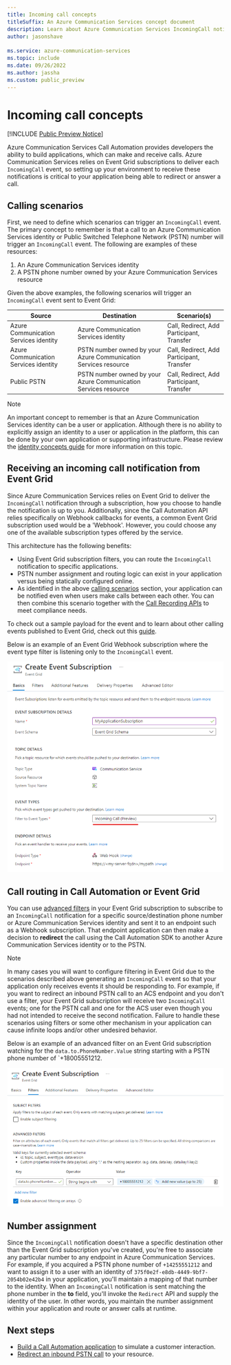 ```yaml
---
title: Incoming call concepts
titleSuffix: An Azure Communication Services concept document
description: Learn about Azure Communication Services IncomingCall notification
author: jasonshave

ms.service: azure-communication-services
ms.topic: include
ms.date: 09/26/2022
ms.author: jassha
ms.custom: public_preview
---
```


# Incoming call concepts

[!INCLUDE [Public Preview Notice](../../includes/public-preview-include.md)]

Azure Communication Services Call Automation provides developers the ability to build applications, which can make and receive calls. Azure Communication Services relies on Event Grid subscriptions to deliver each `IncomingCall` event, so setting up your environment to receive these notifications is critical to your application being able to redirect or answer a call.

## Calling scenarios

First, we need to define which scenarios can trigger an `IncomingCall` event. The primary concept to remember is that a call to an Azure Communication Services identity or Public Switched Telephone Network (PSTN) number will trigger an `IncomingCall` event. The following are examples of these resources:

1. An Azure Communication Services identity
2. A PSTN phone number owned by your Azure Communication Services resource

Given the above examples, the following scenarios will trigger an `IncomingCall` event sent to Event Grid:

| Source | Destination | Scenario(s) |
| ------ | ----------- | -------- |
| Azure Communication Services identity | Azure Communication Services identity | Call, Redirect, Add Participant, Transfer |
| Azure Communication Services identity | PSTN number owned by your Azure Communication Services resource  | Call, Redirect, Add Participant, Transfer
| Public PSTN | PSTN number owned by your Azure Communication Services resource  | Call, Redirect, Add Participant, Transfer

> [!NOTE]
> An important concept to remember is that an Azure Communication Services identity can be a user or application. Although there is no ability to explicitly assign an identity to a user or application in the platform, this can be done by your own application or supporting infrastructure. Please review the [identity concepts guide](../identity-model.md) for more information on this topic.

## Receiving an incoming call notification from Event Grid

Since Azure Communication Services relies on Event Grid to deliver the `IncomingCall` notification through a subscription, how you choose to handle the notification is up to you. Additionally, since the Call Automation API relies specifically on Webhook callbacks for events, a common Event Grid subscription used would be a 'Webhook'. However, you could choose any one of the available subscription types offered by the service.

This architecture has the following benefits:

- Using Event Grid subscription filters, you can route the `IncomingCall` notification to specific applications.
- PSTN number assignment and routing logic can exist in your application versus being statically configured online.
- As identified in the above [calling scenarios](#calling-scenarios) section, your application can be notified even when users make calls between each other. You can then combine this scenario together with the [Call Recording APIs](../voice-video-calling/call-recording.md) to meet compliance needs.

To check out a sample payload for the event and to learn about other calling events published to Event Grid, check out this [guide](../../../event-grid/communication-services-voice-video-events.md#microsoftcommunicationincomingcall).

Below is an example of an Event Grid Webhook subscription where the event type filter is listening only to the `IncomingCall` event.

![Image showing IncomingCall subscription](./media/subscribe-incoming-call-event-grid.png)

## Call routing in Call Automation or Event Grid

You can use [advanced filters](../../../event-grid/event-filtering.md) in your Event Grid subscription to subscribe to an `IncomingCall` notification for a specific source/destination phone number or Azure Communication Services identity and sent it to an endpoint such as a Webhook subscription. That endpoint application can then make a decision to **redirect** the call using the Call Automation SDK to another Azure Communication Services identity or to the PSTN.

> [!NOTE]
> In many cases you will want to configure filtering in Event Grid due to the scenarios described above generating an `IncomingCall` event so that your application only receives events it should be responding to. For example, if you want to redirect an inbound PSTN call to an ACS endpoint and you don't use a filter, your Event Grid subscription will receive two `IncomingCall` events; one for the PSTN call and one for the ACS user even though you had not intended to receive the second notification. Failure to handle these scenarios using filters or some other mechanism in your application can cause infinite loops and/or other undesired behavior.

Below is an example of an advanced filter on an Event Grid subscription watching for the `data.to.PhoneNumber.Value` string starting with a PSTN phone number of `+18005551212.

![Image showing Event Grid advanced filter](./media/event-grid-advanced-filter.png)

## Number assignment

Since the `IncomingCall` notification doesn't have a specific destination other than the Event Grid subscription you've created, you're free to associate any particular number to any endpoint in Azure Communication Services. For example, if you acquired a PSTN phone number of `+14255551212` and want to assign it to a user with an identity of `375f0e2f-e8db-4449-9bf7-2054b02e42b4` in your application, you'll maintain a mapping of that number to the identity. When an `IncomingCall` notification is sent matching the phone number in the **to** field, you'll invoke the `Redirect` API and supply the identity of the user. In other words, you maintain the number assignment within your application and route or answer calls at runtime.

## Next steps
- [Build a Call Automation application](../../quickstarts/call-automation/callflows-for-customer-interactions.md) to simulate a customer interaction.
- [Redirect an inbound PSTN call](../../quickstarts/call-automation/redirect-inbound-telephony-calls.md) to your resource.